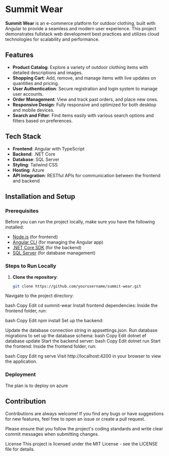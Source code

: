 
# Summit Wear

**Summit Wear** is an e-commerce platform for outdoor clothing, built with Angular to provide a seamless and modern user experience. This project demonstrates fullstack web development best practices and utilizes cloud technologies for scalability and performance.

## Features

- **Product Catalog**: Explore a variety of outdoor clothing items with detailed descriptions and images.
- **Shopping Cart**: Add, remove, and manage items with live updates on quantities and pricing.
- **User Authentication**: Secure registration and login system to manage user accounts.
- **Order Management**: View and track past orders, and place new ones.
- **Responsive Design**: Fully responsive and optimized for both desktop and mobile devices.
- **Search and Filter**: Find items easily with various search options and filters based on preferences.

## Tech Stack

- **Frontend**: Angular with TypeScript
- **Backend**: .NET Core
- **Database**: SQL Server
- **Styling**: Tailwind CSS
- **Hosting**: Azure
- **API Integration**: RESTful APIs for communication between the frontend and backend

## Installation and Setup

### Prerequisites

Before you can run the project locally, make sure you have the following installed:

- [Node.js](https://nodejs.org/) (for frontend)
- [Angular CLI](https://angular.io/cli) (for managing the Angular app)
- [.NET Core SDK](https://dotnet.microsoft.com/download/dotnet) (for the backend)
- [SQL Server](https://www.microsoft.com/en-us/sql-server) (for database management)

### Steps to Run Locally

1. **Clone the repository**:
   ```bash
   git clone https://github.com/yourusername/summit-wear.git
Navigate to the project directory:

bash
Copy
Edit
cd summit-wear
Install frontend dependencies: Inside the frontend folder, run:

bash
Copy
Edit
npm install
Set up the backend:

Update the database connection string in appsettings.json.
Run database migrations to set up the database schema:
bash
Copy
Edit
dotnet ef database update
Start the backend server:
bash
Copy
Edit
dotnet run
Start the frontend: Inside the frontend folder, run:

bash
Copy
Edit
ng serve
Visit http://localhost:4200 in your browser to view the application.

### Deployment
The plan is to deploy on azure

## Contribution
Contributions are always welcome! If you find any bugs or have suggestions for new features, feel free to open an issue or create a pull request.

Please ensure that you follow the project's coding standards and write clear commit messages when submitting changes.

License
This project is licensed under the MIT License - see the LICENSE file for details.

